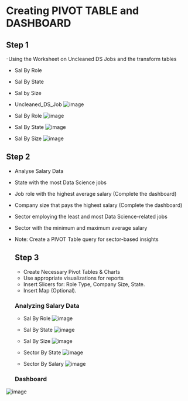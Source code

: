 
# Creating PIVOT TABLE and DASHBOARD

## Step 1 
-Using the Worksheet on Uncleaned DS Jobs and the transform tables
- Sal By Role
- Sal By State
- Sal by Size
  

 - Uncleaned_DS_Job
![image](https://github.com/user-attachments/assets/5d9a44a6-a611-457d-b723-30a68f098173)

 
 - Sal By Role
![image](https://github.com/user-attachments/assets/7a4aa65a-2ac2-4b92-935c-37c92b3e88cd)

 
 - Sal By State
![image](https://github.com/user-attachments/assets/ebbc15c2-1631-41b8-b550-c7ca8fbf0975)

 
 - Sal By Size
![image](https://github.com/user-attachments/assets/15ed780c-d378-485c-aae3-3b1f2b2c0854)


 

  
## Step 2 
- Analyse Salary Data
- State with the most Data Science jobs
- Job role with the highest average salary (Complete the dashboard)
- Company size that pays the highest salary (Complete the dashboard)
- Sector employing the least and most Data Science-related jobs
- Sector with the minimum and maximum average salary
- Note: Create a PIVOT Table query for sector-based insights
 



  ## Step 3 
  - Create Necessary Pivot Tables & Charts
  - Use appropriate visualizations for reports
  - Insert Slicers for: Role Type, Company Size, State.
  - Insert Map (Optional).



  
  ### Analyzing Salary Data
  
  - Sal By Role
![image](https://github.com/user-attachments/assets/c30cb05b-e851-4843-801b-71f9dada95b1)

  
  - Sal By State
![image](https://github.com/user-attachments/assets/d50dafab-2109-47e5-a8e4-bda80f09496c)

  
  - Sal By Size
![image](https://github.com/user-attachments/assets/275d253a-acb7-4b4a-9509-04fadc0729f1)


  - Sector By State
 ![image](https://github.com/user-attachments/assets/d92125be-c4f5-4a23-9116-ae16d26f2433)


  - Sector By Salary
![image](https://github.com/user-attachments/assets/1e6c222a-2d1b-409f-a924-e44c9f2412ae)



  ### Dashboard
  
![image](https://github.com/user-attachments/assets/134c58bf-033f-4164-921c-c8c642d3a098)


  




